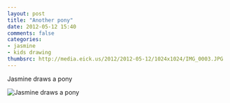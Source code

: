 ```yaml
---
layout: post
title: "Another pony"
date: 2012-05-12 15:40
comments: false
categories: 
- jasmine
- kids drawing
thumbsrc: http://media.eick.us/2012/2012-05-12/1024x1024/IMG_0003.JPG
---
```

Jasmine draws a pony




![Jasmine draws a pony](http://media.eick.us/media/photographs/2012/2012-05-12/IMG_0003.JPG)
